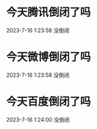 # 今天腾讯倒闭了吗

2023-7-16 1:23:58 没倒闭

# 今天微博倒闭了吗

2023-7-16 1:23:58 没倒闭

# 今天百度倒闭了吗

2023-7-16 1:24:00 没倒闭

